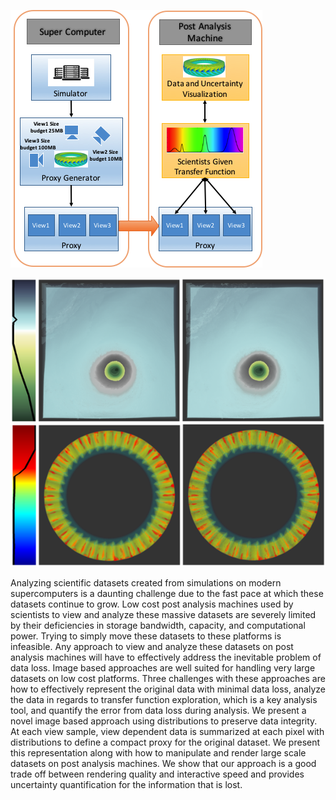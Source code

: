 ![Overview of the system](images/2018-4-5/wang_1.png)

![Isabel -- left original, right proxy](images/2018-4-5/wang_2.png)
![Turbine -- left original, right proxy](images/2018-4-5/wang_3.png)

Analyzing scientific datasets created from simulations on modern supercomputers
is a daunting challenge due to the fast pace at which these datasets continue
to grow. Low cost post analysis machines used by scientists to view and analyze
these massive datasets are severely limited by their deficiencies in storage
bandwidth, capacity, and computational power. Trying to simply move these
datasets to these platforms is infeasible. Any approach to view and analyze
these datasets on post analysis machines will have to effectively address the
inevitable problem of data loss. Image based approaches are well suited for
handling very large datasets on low cost platforms.  Three challenges with
these approaches are how to effectively represent the original data with
minimal data loss, analyze the data in regards to transfer function
exploration, which is a key analysis tool, and quantify the error from data
loss during analysis. We present a novel image based approach using
distributions to preserve data integrity. At each view sample, view dependent
data is summarized at each pixel with distributions to define a compact proxy
for the original dataset. We present this representation along with how to
manipulate and render large scale datasets on post analysis machines. We show
that our approach is a good trade off between rendering quality and interactive
speed and provides uncertainty quantification for the information that is lost.

